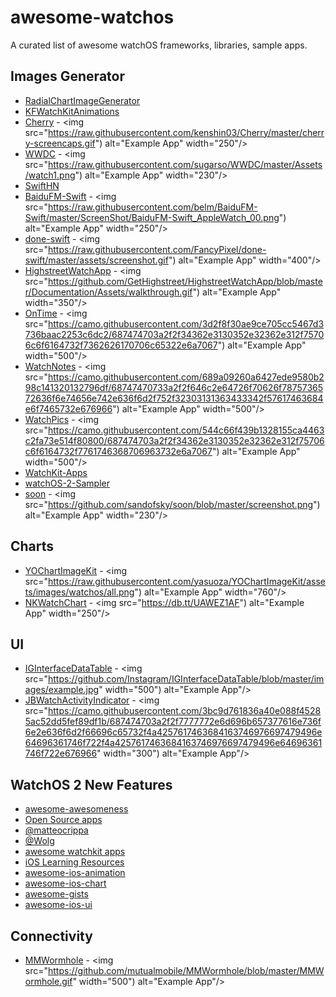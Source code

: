# awesome-watchos

A curated list of awesome watchOS frameworks, libraries, sample apps.

## Images Generator

- [RadialChartImageGenerator](https://github.com/hmaidasani/RadialChartImageGenerator)
- [KFWatchKitAnimations](https://github.com/kiavashfaisali/KFWatchKitAnimations)
- [Cherry](https://github.com/kenshin03/Cherry) - <space><space><img src="https://raw.githubusercontent.com/kenshin03/Cherry/master/cherry-screencaps.gif") alt="Example App" width="250"/>
- [WWDC](https://github.com/sugarso/WWDC) - <space><space><img src="https://raw.githubusercontent.com/sugarso/WWDC/master/Assets/watch1.png") alt="Example App" width="230"/>
- [SwiftHN](https://github.com/Dimillian/SwiftHN)
- [BaiduFM-Swift](https://github.com/belm/BaiduFM-Swift) - <space><space><img src="https://raw.githubusercontent.com/belm/BaiduFM-Swift/master/ScreenShot/BaiduFM-Swift_AppleWatch_00.png") alt="Example App" width="250"/>
- [done-swift](https://github.com/FancyPixel/done-swift) - <space><space><img src="https://raw.githubusercontent.com/FancyPixel/done-swift/master/assets/screenshot.gif") alt="Example App" width="400"/>
- [HighstreetWatchApp](https://github.com/GetHighstreet/HighstreetWatchApp) - <space><space><img src="https://github.com/GetHighstreet/HighstreetWatchApp/blob/master/Documentation/Assets/walkthrough.gif") alt="Example App" width="350"/>
- [OnTime](https://github.com/D-32/OnTime) - <space><space><img src="https://camo.githubusercontent.com/3d2f8f30ae9ce705cc5467d3736baac2253c6dc2/687474703a2f2f34362e3130352e32362e312f75706c6f6164732f7362626170706c65322e6a7067") alt="Example App" width="500"/>
- [WatchNotes](https://github.com/azamsharp/WatchNotes) - <space><space><img src="https://camo.githubusercontent.com/689a09260a6427ede9580b298c141320132796df/68747470733a2f2f646c2e64726f70626f7875736572636f6e74656e742e636f6d2f752f32303131363433342f57617463684e6f7465732e676966") alt="Example App" width="500"/>
- [WatchPics](https://github.com/D-32/WatchPics) - <space><space><img src="https://camo.githubusercontent.com/544c66f439b1328155ca4463c2fa73e514f80800/687474703a2f2f34362e3130352e32362e312f75706c6f6164732f7761746368706963732e6a7067") alt="Example App" width="500"/>
- [WatchKit-Apps](https://github.com/kostiakoval/WatchKit-Apps)
- [watchOS-2-Sampler](https://github.com/shu223/watchOS-2-Sampler)
- [soon](https://github.com/sandofsky/soon) - <space><space><img src="https://github.com/sandofsky/soon/blob/master/screenshot.png") alt="Example App" width="230"/>

## Charts

- [YOChartImageKit](https://github.com/yasuoza/YOChartImageKit) - <space><space><img src="https://raw.githubusercontent.com/yasuoza/YOChartImageKit/assets/images/watchos/all.png") alt="Example App" width="760"/>
- [NKWatchChart](https://github.com/NilStack/NKWatchChart) - <space><space><img src="https://db.tt/UAWEZ1AF") alt="Example App" width="250"/>

## UI

- [IGInterfaceDataTable](https://github.com/Instagram/IGInterfaceDataTable) - <space><space><img src="https://github.com/Instagram/IGInterfaceDataTable/blob/master/images/example.jpg" width="500") alt="Example App"/>
- [JBWatchActivityIndicator](https://github.com/mikeswanson/JBWatchActivityIndicator) - <space><space><img src="https://camo.githubusercontent.com/3bc9d761836a40e088f45285ac52dd5fef89df1b/687474703a2f2f7777772e6d696b657377616e736f6e2e636f6d2f66696c65732f4a4257617463684163746976697479496e64696361746f722f4a4257617463684163746976697479496e64696361746f722e676966" width="300") alt="Example App"/>

## WatchOS 2 New Features

- [awesome-awesomeness](https://github.com/bayandin/awesome-awesomeness)
- [Open Source apps](https://github.com/dkhamsing/open-source-ios-apps)
- [@matteocrippa](https://github.com/matteocrippa/awesome-swift)
- [@Wolg](https://github.com/Wolg/awesome-swift)
- [awesome watchkit apps](https://github.com/sanketfirodiya/sample-watchkit-apps)
- [iOS Learning Resources](https://github.com/sanketfirodiya/iOS-learning-resources)
- [awesome-ios-animation](https://github.com/sxyx2008/awesome-ios-animation)
- [awesome-ios-chart](https://github.com/sxyx2008/awesome-ios-chart)
- [awesome-gists](https://github.com/vsouza/awesome-gists)
- [awesome-ios-ui](https://github.com/cjwirth/awesome-ios-ui)

## Connectivity

- [MMWormhole](https://github.com/mutualmobile/MMWormhole) - <space><space><img src="https://github.com/mutualmobile/MMWormhole/blob/master/MMWormhole.gif" width="500") alt="Example App"/>

